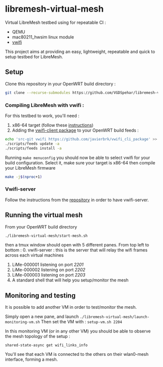 # libremesh-virtual-mesh

Virtual LibreMesh testbed using for repeatable CI :
- QEMU
- mac80211_hwsim linux module
- [vwifi](https://github.com/Raizo62/vwifi)

This project aims at providing an easy, lightweight, repeatable and quick to setup testbed for LibreMesh.

## Setup

Clone this repository in your OpenWRT build directory :
```bash
git clone --recurse-submodules https://github.com/VGDSpehar/libremesh-virtual-mesh.git
```
### Compiling LibreMesh with vwifi :

For this testbed to work, you'll need :

1. x86-64 target  (follow these [instructions](https://libremesh.org/development.html#compiling_libremesh_from_source_code))
2. Adding the [vwifi-client package](https://github.com/javierbrk/vwifi_cli_package) to your OpenWRT build feeds :

```bash
echo 'src-git vwifi https://github.com/javierbrk/vwifi_cli_package' >> feeds.conf
./scripts/feeds update -a
./scripts/feeds install -a
```

Running `make menuconfig` you should now be able to select vwifi for your build configuration.
Select it, make sure your target is x86-64 then compile your LibreMesh firmware
```bash
make -j$(nproc+1)
```
### Vwifi-server

Follow the instructions from the [repository](https://github.com/Raizo62/vwifi) in order to have vwifi-server.

## Running the virtual mesh

From your OpenWRT build directory

```bash
./libremesh-virtual-mesh/start-mesh.sh
```

then a tmux window should open with 5 different panes. From top left to bottom :
0. vwifi-server : this is the server that will relay the wifi frames across each virtual machines
1. LiMe-000001 listening on port *2201*
2. LiMe-000002 listening on port *2202*
3. LiMe-000003 listening on port *2203*
5. A standard shell that will help you setup/monitor the mesh

## Monitoring and testing

It is possible to add another VM in order to test/monitor the mesh.

Simply open a new pane, and launch `./libremesh-virtual-mesh/launch-monitoring-vm.sh`
Then set the VM with :
`setup-vm.sh 2204`

In this monitoring VM (or in any other VM) you should be able to observe the mesh topology of the setup :

`shared-state-async get wifi_links_info`


You'll see that each VM is connected to the others on their wlan0-mesh interface, forming a mesh.
